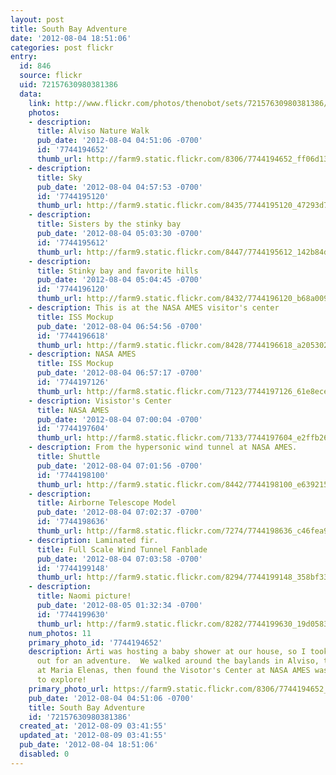 ```yaml
---
layout: post
title: South Bay Adventure
date: '2012-08-04 18:51:06'
categories: post flickr
entry:
  id: 846
  source: flickr
  uid: 72157630980381386
  data:
    link: http://www.flickr.com/photos/thenobot/sets/72157630980381386/
    photos:
    - description: 
      title: Alviso Nature Walk
      pub_date: '2012-08-04 04:51:06 -0700'
      id: '7744194652'
      thumb_url: http://farm9.static.flickr.com/8306/7744194652_ff06d130ea_s.jpg
    - description: 
      title: Sky
      pub_date: '2012-08-04 04:57:53 -0700'
      id: '7744195120'
      thumb_url: http://farm9.static.flickr.com/8435/7744195120_47293d73c4_s.jpg
    - description: 
      title: Sisters by the stinky bay
      pub_date: '2012-08-04 05:03:30 -0700'
      id: '7744195612'
      thumb_url: http://farm9.static.flickr.com/8447/7744195612_142b84d564_s.jpg
    - description: 
      title: Stinky bay and favorite hills
      pub_date: '2012-08-04 05:04:45 -0700'
      id: '7744196120'
      thumb_url: http://farm9.static.flickr.com/8432/7744196120_b68a009094_s.jpg
    - description: This is at the NASA AMES visitor's center
      title: ISS Mockup
      pub_date: '2012-08-04 06:54:56 -0700'
      id: '7744196618'
      thumb_url: http://farm9.static.flickr.com/8428/7744196618_a205302989_s.jpg
    - description: NASA AMES
      title: ISS Mockup
      pub_date: '2012-08-04 06:57:17 -0700'
      id: '7744197126'
      thumb_url: http://farm8.static.flickr.com/7123/7744197126_61e8ece943_s.jpg
    - description: Visistor's Center
      title: NASA AMES
      pub_date: '2012-08-04 07:00:04 -0700'
      id: '7744197604'
      thumb_url: http://farm8.static.flickr.com/7133/7744197604_e2ffb26f3b_s.jpg
    - description: From the hypersonic wind tunnel at NASA AMES.
      title: Shuttle
      pub_date: '2012-08-04 07:01:56 -0700'
      id: '7744198100'
      thumb_url: http://farm9.static.flickr.com/8442/7744198100_e639215bd7_s.jpg
    - description: 
      title: Airborne Telescope Model
      pub_date: '2012-08-04 07:02:37 -0700'
      id: '7744198636'
      thumb_url: http://farm8.static.flickr.com/7274/7744198636_c46fea9811_s.jpg
    - description: Laminated fir.
      title: Full Scale Wind Tunnel Fanblade
      pub_date: '2012-08-04 07:03:58 -0700'
      id: '7744199148'
      thumb_url: http://farm9.static.flickr.com/8294/7744199148_358bf33a9b_s.jpg
    - description: 
      title: Naomi picture!
      pub_date: '2012-08-05 01:32:34 -0700'
      id: '7744199630'
      thumb_url: http://farm9.static.flickr.com/8282/7744199630_19d0583db1_s.jpg
    num_photos: 11
    primary_photo_id: '7744194652'
    description: Arti was hosting a baby shower at our house, so I took the girls
      out for an adventure.  We walked around the baylands in Alviso, then had lunch
      at Maria Elenas, then found the Visotor's Center at NASA AMES was a great place
      to explore!
    primary_photo_url: https://farm9.static.flickr.com/8306/7744194652_ff06d130ea_m.jpg
    pub_date: '2012-08-04 04:51:06 -0700'
    title: South Bay Adventure
    id: '72157630980381386'
  created_at: '2012-08-09 03:41:55'
  updated_at: '2012-08-09 03:41:55'
  pub_date: '2012-08-04 18:51:06'
  disabled: 0
---
```

